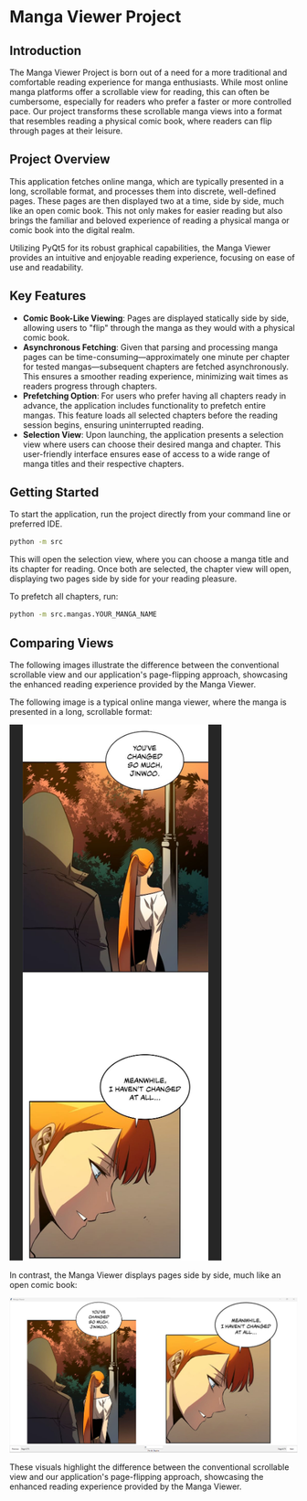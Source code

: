 # Manga Viewer Project

## Introduction

The Manga Viewer Project is born out of a need for a more traditional and comfortable reading experience for manga enthusiasts. While most online manga platforms offer a scrollable view for reading, this can often be cumbersome, especially for readers who prefer a faster or more controlled pace. Our project transforms these scrollable manga views into a format that resembles reading a physical comic book, where readers can flip through pages at their leisure.

## Project Overview

This application fetches online manga, which are typically presented in a long, scrollable format, and processes them into discrete, well-defined pages. These pages are then displayed two at a time, side by side, much like an open comic book. This not only makes for easier reading but also brings the familiar and beloved experience of reading a physical manga or comic book into the digital realm.

Utilizing PyQt5 for its robust graphical capabilities, the Manga Viewer provides an intuitive and enjoyable reading experience, focusing on ease of use and readability.

## Key Features

- **Comic Book-Like Viewing**: Pages are displayed statically side by side, allowing users to "flip" through the manga as they would with a physical comic book.
- **Asynchronous Fetching**: Given that parsing and processing manga pages can be time-consuming—approximately one minute per chapter for tested mangas—subsequent chapters are fetched asynchronously. This ensures a smoother reading experience, minimizing wait times as readers progress through chapters.
- **Prefetching Option**: For users who prefer having all chapters ready in advance, the application includes functionality to prefetch entire mangas. This feature loads all selected chapters before the reading session begins, ensuring uninterrupted reading.
- **Selection View**: Upon launching, the application presents a selection view where users can choose their desired manga and chapter. This user-friendly interface ensures ease of access to a wide range of manga titles and their respective chapters.

## Getting Started

To start the application, run the project directly from your command line or preferred IDE.

```bash
python -m src
```

This will open the selection view, where you can choose a manga title and its chapter for reading. Once both are selected, the chapter view will open, displaying two pages side by side for your reading pleasure.

To prefetch all chapters, run:

```bash
python -m src.mangas.YOUR_MANGA_NAME
```

## Comparing Views

The following images illustrate the difference between the conventional scrollable view and our application's page-flipping approach, showcasing the enhanced reading experience provided by the Manga Viewer.

The following image is a typical online manga viewer, where the manga is presented in a long, scrollable format:

![Online Viewer](docs/OnlineViewer.png)

In contrast, the Manga Viewer displays pages side by side, much like an open comic book:

![Manga Viewer](docs/MangaViewer.png)

These visuals highlight the difference between the conventional scrollable view and our application's page-flipping approach, showcasing the enhanced reading experience provided by the Manga Viewer.
